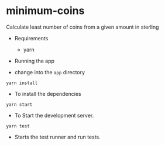 # minimum-coins
Calculate least number of coins from a given amount in sterling

* Requirements
  - yarn   


* Running the app
 - change into the `app` directory

`yarn install`
   - To install the dependencies

`yarn start`
  - To Start the development server.

`yarn test`
  - Starts the test runner and run tests.

